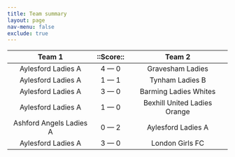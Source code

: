 ```yaml
---
title: Team summary
layout: page
nav-menu: false
exclude: true
---
```




|         Team 1          |  ::Score::  |            Team 2            |
|:-----------------------:|:-----------:|:----------------------------:|
|   Aylesford Ladies A    | 4 &mdash; 0 |       Gravesham Ladies       |
|   Aylesford Ladies A    | 1 &mdash; 1 |       Tynham Ladies B        |
|   Aylesford Ladies A    | 3 &mdash; 0 |    Barming Ladies Whites     |
|   Aylesford Ladies A    | 1 &mdash; 0 | Bexhill United Ladies Orange |
| Ashford Angels Ladies A | 0 &mdash; 2 |      Aylesford Ladies A      |
|   Aylesford Ladies A    | 3 &mdash; 0 |       London Girls FC        |

 <br /><br /><br />